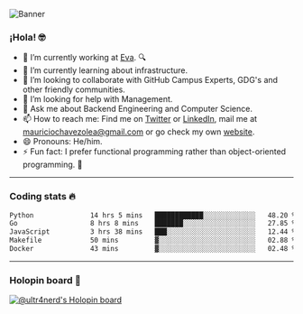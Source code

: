 ![Banner](banner.gif)

### ¡Hola! 🤓

- 🔭 I’m currently working at [Eva](https://evacenter.com/). 🔍
- 🌱 I’m currently learning about infrastructure.
- 👯 I’m looking to collaborate with GitHub Campus Experts, GDG's and other friendly communities.
- 🤔 I’m looking for help with Management.
- 💬 Ask me about Backend Engineering and Computer Science.
- 📫 How to reach me: Find me on [Twitter](https://twitter.com/ultr4nerd) or [LinkedIn](https://www.linkedin.com/in/ultr4nerd), mail me at [mauriciochavezolea@gmail.com](mailto:mauriciochavezolea@gmail.com) or go check my own [website](https://mauriciochavez.dev).
- 😄 Pronouns: He/him. 
- ⚡ Fun fact: I prefer functional programming rather than object-oriented programming. 🤭
---

### Coding stats 🔥

<!--START_SECTION:waka-->

```txt
Python              14 hrs 5 mins   ████████████░░░░░░░░░░░░░   48.20 %
Go                  8 hrs 8 mins    ███████░░░░░░░░░░░░░░░░░░   27.85 %
JavaScript          3 hrs 38 mins   ███░░░░░░░░░░░░░░░░░░░░░░   12.44 %
Makefile            50 mins         ▓░░░░░░░░░░░░░░░░░░░░░░░░   02.88 %
Docker              43 mins         ▓░░░░░░░░░░░░░░░░░░░░░░░░   02.48 %
```

<!--END_SECTION:waka-->

---

### Holopin board 🦖

[![@ultr4nerd's Holopin board](https://holopin.me/ultr4nerd)](https://holopin.io/@ultr4nerd)

